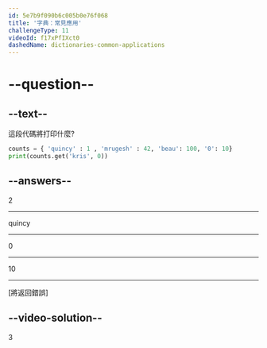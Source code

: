 ```yaml
---
id: 5e7b9f090b6c005b0e76f068
title: '字典：常見應用'
challengeType: 11
videoId: f17xPfIXct0
dashedName: dictionaries-common-applications
---
```


# --question--

## --text--

這段代碼將打印什麼?

```python
counts = { 'quincy' : 1 , 'mrugesh' : 42, 'beau': 100, '0': 10}
print(counts.get('kris', 0))
```

## --answers--

2

---

quincy

---

0

---

10

---

[將返回錯誤]

## --video-solution--

3

